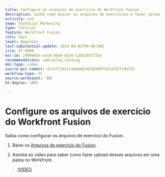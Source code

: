```yaml
---
title: Configure os arquivos de exercício do Workfront Fusion
description: Saiba como baixar os arquivos de exercícios e fazer upload desses arquivos em uma pasta no Workfront, no [!DNL Adobe Workfront Fusion].
activity: use
team: Technical Marketing
type: Tutorial
feature: Workfront Fusion
role: User
level: Beginner
last-substantial-update: 2024-04-02T00:00:00Z
jira: KT-8998
exl-id: 2499a65a-a3c6-4ba9-82c6-c2932831f33e
recommendations: noDisplay,catalog
doc-type: video
source-git-commit: d17df7162ccaab6b62db34209f50131927c0a532
workflow-type: ht
source-wordcount: '60'
ht-degree: 100%

---
```


# Configure os arquivos de exercício do Workfront Fusion

Saiba como configurar os arquivos de exercício do Fusion.

1. Baixe os [Arquivos de exercício do Fusion](/help/assets/fusion-exercise-files.zip).

1. Assista ao vídeo para saber como fazer upload desses arquivos em uma pasta no Workfront.

>[!VIDEO](https://video.tv.adobe.com/v/335258/?quality=12&learn=on&enablevpops)
